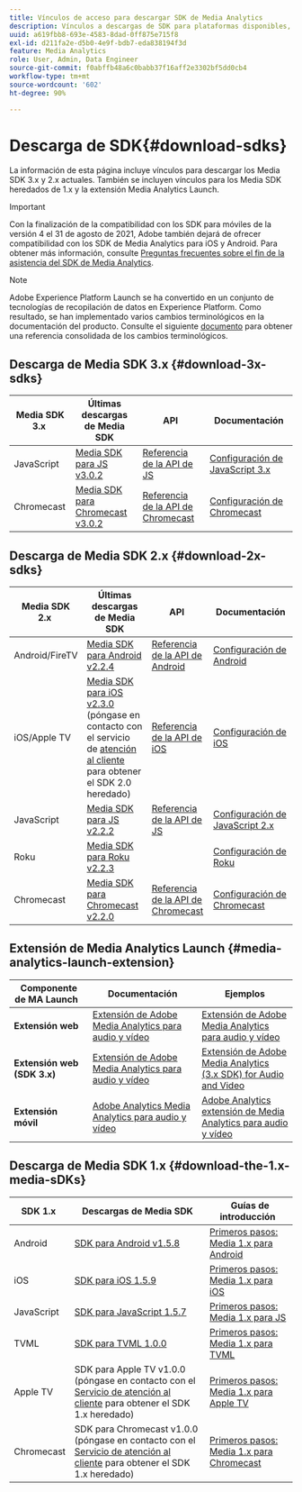 ```yaml
---
title: Vínculos de acceso para descargar SDK de Media Analytics
description: Vínculos a descargas de SDK para plataformas disponibles, como Android, iOS, JavaScript, Chromecast y Roku.
uuid: a619fbb8-693e-4583-8dad-0ff875e715f8
exl-id: d211fa2e-d5b0-4e9f-bdb7-eda838194f3d
feature: Media Analytics
role: User, Admin, Data Engineer
source-git-commit: f0abffb48a6c0babb37f16aff2e3302bf5dd0cb4
workflow-type: tm+mt
source-wordcount: '602'
ht-degree: 90%

---
```


# Descarga de SDK{#download-sdks}

La información de esta página incluye vínculos para descargar los Media SDK 3.x y 2.x actuales. También se incluyen vínculos para los Media SDK heredados de 1.x y la extensión Media Analytics Launch.

>[!IMPORTANT]
>
>Con la finalización de la compatibilidad con los SDK para móviles de la versión 4 el 31 de agosto de 2021, Adobe también dejará de ofrecer compatibilidad con los SDK de Media Analytics para iOS y Android.  Para obtener más información, consulte [Preguntas frecuentes sobre el fin de la asistencia del SDK de Media Analytics](/help/sdk-implement/end-of-support-faqs.md).

>[!NOTE]
>Adobe Experience Platform Launch se ha convertido en un conjunto de tecnologías de recopilación de datos en Experience Platform. Como resultado, se han implementado varios cambios terminológicos en la documentación del producto. Consulte el siguiente [documento](https://experienceleague.adobe.com/docs/experience-platform/tags/term-updates.html?lang=es) para obtener una referencia consolidada de los cambios terminológicos.



## Descarga de Media SDK 3.x {#download-3x-sdks}

| Media SDK 3.x  | Últimas descargas de Media SDK |  API   |  Documentación  |
| --- | --- | --- | --- |
| JavaScript | [Media SDK para JS v3.0.2](https://github.com/Adobe-Marketing-Cloud/media-sdks/releases/tag/js-v3.0.2) | [Referencia de la API de JS](https://adobe-marketing-cloud.github.io/media-sdks/reference/javascript_3x/index.html) | [Configuración de JavaScript 3.x](/help/sdk-implement/setup/setup-javascript/set-up-js-3.md) |
| Chromecast | [Media SDK para Chromecast v3.0.2](https://github.com/Adobe-Marketing-Cloud/media-sdks/releases/tag/chromecast-v3.0.2) | [Referencia de la API de Chromecast](https://adobe-marketing-cloud.github.io/media-sdks/reference/chromecast/) | [Configuración de Chromecast ](/help/sdk-implement/setup/set-up-chromecast.md) |


## Descarga de Media SDK 2.x {#download-2x-sdks}

| Media SDK 2.x  | Últimas descargas de Media SDK |  API   |  Documentación  |
| --- | --- | --- | --- |
| Android/FireTV | [Media SDK para Android v2.2.4](https://github.com/Adobe-Marketing-Cloud/media-sdks/releases/tag/android-v2.2.4) | [Referencia de la API de Android](https://adobe-marketing-cloud.github.io/media-sdks/reference/android/) | [Configuración de Android](/help/sdk-implement/setup/set-up-android.md) |
| iOS/Apple TV | [Media SDK para iOS v2.3.0](https://github.com/Adobe-Marketing-Cloud/media-sdks/releases/tag/ios-v2.3.0) (póngase en contacto con el servicio de [atención al cliente ](https://helpx.adobe.com/es/marketing-cloud/contact-support.html) para obtener el SDK 2.0 heredado) | [Referencia de la API de iOS](https://adobe-marketing-cloud.github.io/media-sdks/reference/ios/) | [Configuración de iOS](/help/sdk-implement/setup/set-up-ios.md) |
| JavaScript | [Media SDK para JS v2.2.2](https://github.com/Adobe-Marketing-Cloud/media-sdks/releases/tag/js-v2.2.2) | [Referencia de la API de JS](https://adobe-marketing-cloud.github.io/media-sdks/reference/javascript/) | [Configuración de JavaScript 2.x](/help/sdk-implement/setup/setup-javascript/set-up-js-2.md) |
| Roku | [Media SDK para Roku v2.2.3](https://github.com/Adobe-Marketing-Cloud/media-sdks/releases/tag/roku-v2.2.3) |  | [Configuración de Roku](/help/sdk-implement/setup/set-up-roku.md) |
| Chromecast | [Media SDK para Chromecast v2.2.0](https://github.com/Adobe-Marketing-Cloud/media-sdks/releases/tag/chromecast-v2.2.0) | [Referencia de la API de Chromecast](https://adobe-marketing-cloud.github.io/media-sdks/reference/chromecast/) | [Configuración de Chromecast ](/help/sdk-implement/setup/set-up-chromecast.md) |

## Extensión de Media Analytics Launch {#media-analytics-launch-extension}

| Componente de MA Launch   | Documentación | Ejemplos |
|---|---|---|
| **Extensión web** | [Extensión de Adobe Media Analytics para audio y vídeo](https://experienceleague.adobe.com/docs/experience-platform/tags/extensions/adobe/media-analytics/overview.html) | [Extensión de Adobe Media Analytics para audio y vídeo](https://github.com/Adobe-Marketing-Cloud/media-sdks/tree/master/samples/launch/js/2.x) |
| **Extensión web (SDK 3.x)** | [Extensión de Adobe Media Analytics para audio y vídeo](https://experienceleague.adobe.com/docs/experience-platform/tags/extensions/adobe/media-analytics-3x/overview.html) | [Extensión de Adobe Media Analytics (3.x SDK) for Audio and Video](https://github.com/Adobe-Marketing-Cloud/media-sdks/tree/master/samples/launch/js/3.x) |
| **Extensión móvil** | [Adobe Analytics Media Analytics para audio y vídeo](https://aep-sdks.gitbook.io/docs/using-mobile-extensions/adobe-media-analytics) | [Adobe Analytics extensión de Media Analytics para audio y vídeo](https://github.com/Adobe-Marketing-Cloud/media-sdks/tree/master/samples/launch/mobile) |

## Descarga de Media SDK 1.x {#download-the-1.x-media-sDKs}

| SDK 1.x  |  Descargas de Media SDK  |  Guías de introducción  |
| --- | --- | --- |
| Android | [SDK para Android v1.5.8](https://github.com/Adobe-Marketing-Cloud/video-heartbeat/releases/tag/android-v1.5.8) | [Primeros pasos: Media 1.x para Android](setup/vhl-dev-guide-v15_android.pdf) |
| iOS | [SDK para iOS 1.5.9](https://github.com/Adobe-Marketing-Cloud/video-heartbeat/releases/tag/ios-v1.5.9) | [Primeros pasos: Media 1.x para iOS](setup/vhl-dev-guide-v15_ios.pdf) |
| JavaScript | [SDK para JavaScript 1.5.7](https://github.com/Adobe-Marketing-Cloud/video-heartbeat/releases/tag/js-v1.5.7) | [Primeros pasos: Media 1.x para JS](setup/vhl-dev-guide-v15_js.pdf) |
| TVML | [SDK para TVML 1.0.0](https://github.com/Adobe-Marketing-Cloud/video-heartbeat/releases/tag/tvml-v1.0.0) | [Primeros pasos: Media 1.x para TVML](setup/vhl_tvml.pdf) |
| Apple TV | SDK para Apple TV v1.0.0 (póngase en contacto con el [Servicio de atención al cliente](https://helpx.adobe.com/marketing-cloud/contact-support.html) para obtener el SDK 1.x heredado) | [Primeros pasos: Media 1.x para Apple TV](setup/vhl-dev-guide-v1x_appletv.pdf) |
| Chromecast | SDK para Chromecast v1.0.0 (póngase en contacto con el [Servicio de atención al cliente](https://helpx.adobe.com/marketing-cloud/contact-support.html) para obtener el SDK 1.x heredado) | [Primeros pasos: Media 1.x para Chromecast](setup/chromecast_1.x_sdk.pdf) |
